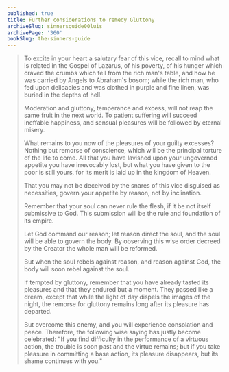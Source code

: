 ```yaml
---
published: true
title: Further considerations to remedy Gluttony
archiveSlug: sinnersguide00luis
archivePage: '360'
bookSlug: the-sinners-guide
---
```


> To excite in your heart a salutary fear of this vice, recall to mind what is related in the Gospel of Lazarus, of his poverty, of his hunger which craved the crumbs which fell from the rich man's table, and how he was carried by Angels to Abraham's bosom; while the rich man, who fed upon delicacies and was clothed in purple and fine linen, was buried in the depths of hell.
>
> Moderation and gluttony, temperance and excess, will not reap the same fruit in the next world. To patient suffering will succeed ineffable happiness, and sensual pleasures will be followed by eternal misery.
>
> What remains to you now of the pleasures of your guilty excesses? Nothing but remorse of conscience, which will be the principal torture of the life to come. All that you have lavished upon your ungoverned appetite you have irrevocably lost, but what you have given to the poor is still yours, for its merit is laid up in the kingdom of Heaven.
>
> That you may not be deceived by the snares of this vice disguised as necessities, govern your appetite by reason, not by inclination.
>
> Remember that your soul can never rule the flesh, if it be not itself submissive to God. This submission will be the rule and foundation of its empire.
>
> Let God command our reason; let reason direct the soul, and the soul will be able to govern the body. By observing this wise order decreed by the Creator the whole man will be reformed.
>
> But when the soul rebels against reason, and reason against God, the body will soon rebel against the soul.
>
> If tempted by gluttony, remember that you have already tasted its pleasures and that they endured but a moment. They passed like a dream, except that while the light of day dispels the images of the night, the remorse for gluttony remains long after its pleasure has departed.
>
> But overcome this enemy, and you will experience consolation and peace. Therefore, the following wise saying has justly become celebrated: "If you find difficulty in the performance of a virtuous action, the trouble is soon past and the virtue remains; but if you take pleasure in committing a base action, its pleasure disappears, but its shame continues with you."
